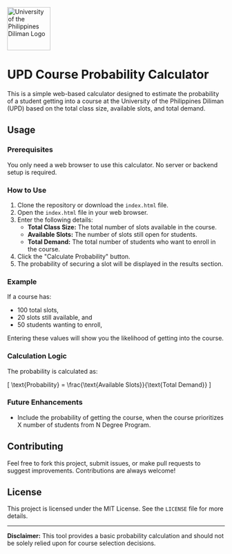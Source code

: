 <img src="https://seeklogo.com/images/U/university-of-the-philippines-diliman-upd-logo-65770383FD-seeklogo.com.png" alt="University of the Philippines Diliman Logo" width="100" height="100">

# UPD Course Probability Calculator

This is a simple web-based calculator designed to estimate the probability of a student getting into a course at the University of the Philippines Diliman (UPD) based on the total class size, available slots, and total demand.

## Usage

### Prerequisites

You only need a web browser to use this calculator. No server or backend setup is required.

### How to Use

1. Clone the repository or download the `index.html` file.
2. Open the `index.html` file in your web browser.
3. Enter the following details:
   - **Total Class Size:** The total number of slots available in the course.
   - **Available Slots:** The number of slots still open for students.
   - **Total Demand:** The total number of students who want to enroll in the course.
4. Click the "Calculate Probability" button.
5. The probability of securing a slot will be displayed in the results section.

### Example

If a course has:
- 100 total slots,
- 20 slots still available, and
- 50 students wanting to enroll,

Entering these values will show you the likelihood of getting into the course.

### Calculation Logic

The probability is calculated as:

\[
\text{Probability} = \frac{\text{Available Slots}}{\text{Total Demand}}
\]

### Future Enhancements

- Include the probability of getting the course, when the course prioritizes X number of students from N Degree Program. 

## Contributing

Feel free to fork this project, submit issues, or make pull requests to suggest improvements. Contributions are always welcome!

## License

This project is licensed under the MIT License. See the `LICENSE` file for more details.

---

**Disclaimer:** This tool provides a basic probability calculation and should not be solely relied upon for course selection decisions.
